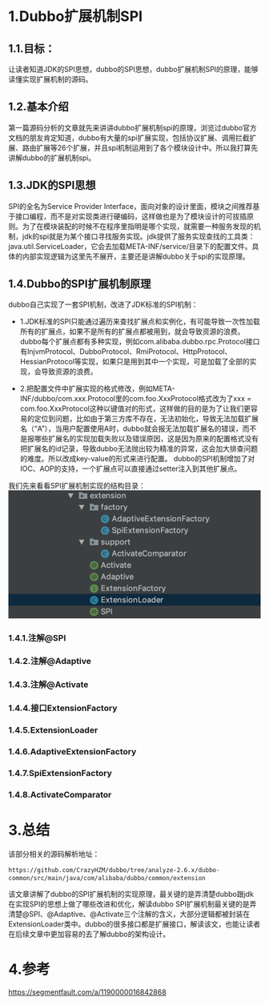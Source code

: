 # 1.Dubbo扩展机制SPI
## 1.1.目标：
让读者知道JDK的SPI思想，dubbo的SPI思想，dubbo扩展机制SPI的原理，能够读懂实现扩展机制的源码。

## 1.2.基本介绍
第一篇源码分析的文章就先来讲讲dubbo扩展机制spi的原理，浏览过dubbo官方文档的朋友肯定知道，dubbo有大量的spi扩展实现，包括协议扩展、调用拦截扩展、路由扩展等26个扩展，并且spi机制运用到了各个模块设计中。所以我打算先讲解dubbo的扩展机制spi。

## 1.3.JDK的SPI思想
SPI的全名为Service Provider Interface，面向对象的设计里面，模块之间推荐基于接口编程，而不是对实现类进行硬编码，这样做也是为了模块设计的可拔插原则。为了在模块装配的时候不在程序里指明是哪个实现，就需要一种服务发现的机制，jdk的spi就是为某个接口寻找服务实现。jdk提供了服务实现查找的工具类：java.util.ServiceLoader，它会去加载META-INF/service/目录下的配置文件。具体的内部实现逻辑为这里先不展开，主要还是讲解dubbo关于spi的实现原理。

## 1.4.Dubbo的SPI扩展机制原理

dubbo自己实现了一套SPI机制，改进了JDK标准的SPI机制：

* 1.JDK标准的SPI只能通过遍历来查找扩展点和实例化，有可能导致一次性加载所有的扩展点，如果不是所有的扩展点都被用到，就会导致资源的浪费。dubbo每个扩展点都有多种实现，例如com.alibaba.dubbo.rpc.Protocol接口有InjvmProtocol、DubboProtocol、RmiProtocol、HttpProtocol、HessianProtocol等实现，如果只是用到其中一个实现，可是加载了全部的实现，会导致资源的浪费。

* 2.把配置文件中扩展实现的格式修改，例如META-INF/dubbo/com.xxx.Protocol里的com.foo.XxxProtocol格式改为了xxx = com.foo.XxxProtocol这种以键值对的形式，这样做的目的是为了让我们更容易的定位到问题，比如由于第三方库不存在，无法初始化，导致无法加载扩展名（“A”），当用户配置使用A时，dubbo就会报无法加载扩展名的错误，而不是报哪些扩展名的实现加载失败以及错误原因，这是因为原来的配置格式没有把扩展名的id记录，导致dubbo无法抛出较为精准的异常，这会加大排查问题的难度。所以改成key-value的形式来进行配置。
dubbo的SPI机制增加了对IOC、AOP的支持，一个扩展点可以直接通过setter注入到其他扩展点。

我们先来看看SPI扩展机制实现的结构目录：
![](/static/image/4161901345-5bd70cc24509d_articlex.png)

### 1.4.1.注解@SPI

### 1.4.2.注解@Adaptive


### 1.4.3.注解@Activate


### 1.4.4.接口ExtensionFactory


### 1.4.5.ExtensionLoader


### 1.4.6.AdaptiveExtensionFactory


### 1.4.7.SpiExtensionFactory

### 1.4.8.ActivateComparator











# 3.总结

该部分相关的源码解析地址：

```
https://github.com/CrazyHZM/dubbo/tree/analyze-2.6.x/dubbo-common/src/main/java/com/alibaba/dubbo/common/extension
```

该文章讲解了dubbo的SPI扩展机制的实现原理，最关键的是弄清楚dubbo跟jdk在实现SPI的思想上做了哪些改进和优化，解读dubbo SPI扩展机制最关键的是弄清楚@SPI、@Adaptive、@Activate三个注解的含义，大部分逻辑都被封装在ExtensionLoader类中。dubbo的很多接口都是扩展接口，解读该文，也能让读者在后续文章中更加容易的去了解dubbo的架构设计。



# 4.参考
https://segmentfault.com/a/1190000016842868


